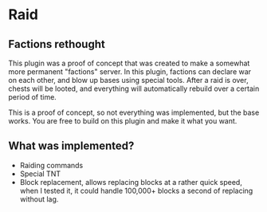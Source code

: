 # Raid
## Factions rethought

This plugin was a proof of concept that was created to make a somewhat more permanent "factions" server. In this plugin, factions can declare war on each other, and blow up bases using special tools. After a raid is over, chests will be looted, and everything will automatically rebuild over a certain period of time.

This is a proof of concept, so not everything was implemented, but the base works. You are free to build on this plugin and make it what you want.

## What was implemented?
- Raiding commands
- Special TNT
- Block replacement, allows replacing blocks at a rather quick speed, when I tested it, it could handle 100,000+ blocks a second of replacing without lag.
